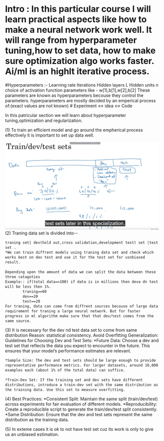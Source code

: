 
# Intro : In this particular course I will learn practical aspects like how to make a neural network work well. It will range from hyperparameter tuning,how to set data, how to make sure optimization algo works faster. Ai/ml is an highlt iterative process.


#Hyperparameters :-
    Learning rate
    Iterations
    Hidden layers L
    Hidden units n
    choice of activation function
    parameters like - w[1],b[1],w[2],b[2]
    These parameters are known as hyperparameters becouse they control the parameters.
    hyperparameters are mostly decided by an emperical process of:(exact values are not known)
    # Experiment <-> idea <-> Code


In this patricular section we will learn about hyperparameter tuning,optimization and regularization. 

(1) To train an efficient model and go around the empherical process effectively it is important to    set up data well. 


![alt text](train_dev_test.png)
(2) Traning data set is divided into--

    traning set| dev(hold out,cross validation,development test) set |test set .
    *We can train diffrent models using traning data set and check which works best on dev test and use it for the test set for usnbiased result.

    Depending upon the amount of data we can split the data between these three catagoties
    Example:: if(total data==100) if data is in millions then deva dn test will be less then 1%.
            traning==60
            dev==20
            test==20
    For traning, data can come from diffrent sources becouse of large data requirement for traning a large neural network. But for faster progress in ml algorithm make sure that that dev/test comes from the same source.


(3) It is necessary for the dev nd test data set to come from same distribution 
    Reason:
    statistical consistency.
    Avoid Overfitting
    Generalization:
    Guidelines for Choosing Dev and Test Sets:
    *Future Data: Choose a dev and test set that reflects the data you expect to encounter in the 
    future. This ensures that your model’s performance estimates are relevant.
    
    *Sample Size: The dev and test sets should be large enough to provide representative performance metrics. For larger datasets, around 10,000 examples each (about 1% of the total data) can suffice.
    
    *Train-Dev Set: If the training set and dev sets have different distributions, introduce a train-dev set with the same distribution as the training data. Use this set to measure overfitting.


(4) Best Practices:
    *Consistent Split: Maintain the same split (train/dev/test) across experiments for fair evaluation of different models.
    *Reproducibility: Create a reproducible script to generate the train/dev/test split consistently.
    *Same Distribution: Ensure that the dev and test sets represent the same distribution as the training data.

(5) In exteme cases it is ok to not have test set cuz its work is only to give us 
    an unbiased estimation.


